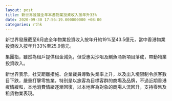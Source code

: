 ```yaml
---
layout: post
title: 新世界發展全年本港物業投資收入按年升33%
date: 2020-09-30 17:56:19.000000000 +08:00
categories: rthk
---
```


新世界發展截至6月底全年物業投資收入按年升約19%至43.5億元，當中香港物業投資收入按年升33%至25.9億元。

集團指，雖然為租戶提供租金減免，但受惠尖沙咀及鰂魚涌新項目落成，帶動物業投資收入。

新世界表示，社交距離措施、企業裁員導致失業率上升，以及出入境限制令旅客數目下跌，嚴重打擊零售業，特別是以旅客為目標客群的商場及品牌，不過近期香港疫情緩和，本地消費情緒逐漸回復，以本地客為對象的商場人流回升，支持零售及租賃物業表現。
